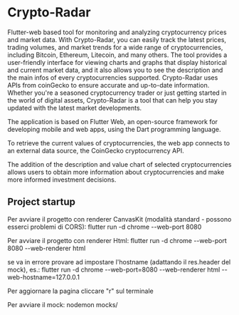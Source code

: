 # Crypto-Radar

Flutter-web based tool for monitoring and analyzing cryptocurrency prices and market data.
With Crypto-Radar, you can easily track the latest prices, trading volumes, and market trends for a wide range of cryptocurrencies,
including Bitcoin, Ethereum, Litecoin, and many others.
The tool provides a user-friendly interface for viewing charts and graphs that display historical and current market data,
and it also allows you to see the description and the main infos of every cryptocurrencies supported.
Crypto-Radar uses APIs from coinGecko to ensure accurate and up-to-date information. Whether you're a seasoned cryptocurrency trader or
just getting started in the world of digital assets, Crypto-Radar is a tool that can help you stay updated with the latest market developments.

The application is based on Flutter Web, an open-source framework for developing mobile and web apps, using the Dart programming language.

To retrieve the current values of cryptocurrencies, the web app connects to an external data source, the CoinGecko cryptocurrency API.

The addition of the description and value chart of selected cryptocurrencies allows users to obtain more information about cryptocurrencies and make more informed investment decisions.


## Project startup
Per avviare il progetto con renderer CanvasKit (modalità standard - possono esserci problemi di CORS):
flutter run -d chrome --web-port 8080

Per avviare il progetto con renderer Html:
flutter run -d chrome --web-port 8080 --web-renderer html

se va in errore provare ad impostare l'hostname (adattando il res.header del mock), es.:
flutter run -d chrome --web-port=8080 --web-renderer html --web-hostname=127.0.0.1

Per aggiornare la pagina cliccare "r" sul terminale

Per avviare il mock:
nodemon mocks/


